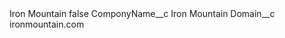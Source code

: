 <?xml version="1.0" encoding="UTF-8"?>
<CustomMetadata xmlns="http://soap.sforce.com/2006/04/metadata" xmlns:xsi="http://www.w3.org/2001/XMLSchema-instance" xmlns:xsd="http://www.w3.org/2001/XMLSchema">
    <label>Iron Mountain</label>
    <protected>false</protected>
    <values>
        <field>ComponyName__c</field>
        <value xsi:type="xsd:string">Iron Mountain</value>
    </values>
    <values>
        <field>Domain__c</field>
        <value xsi:type="xsd:string">ironmountain.com</value>
    </values>
</CustomMetadata>
